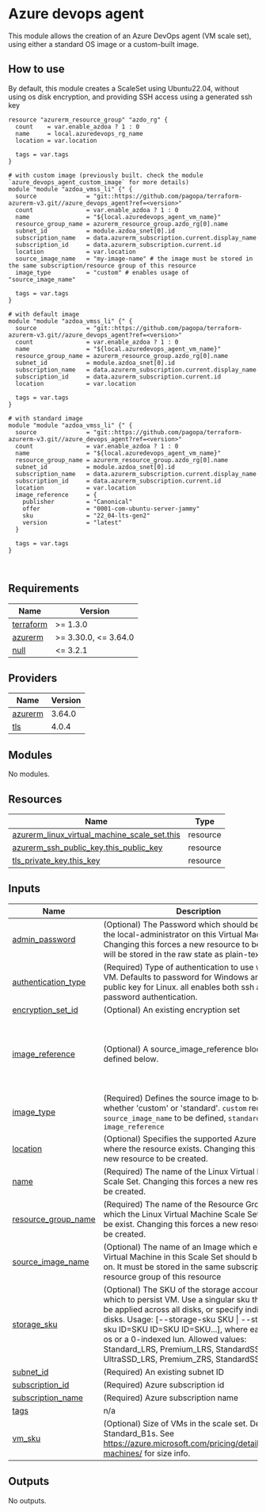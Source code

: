 # Azure devops agent 

This module allows the creation of an Azure DevOps agent (VM scale set), using either a standard OS image or a custom-built image.

## How to use

By default, this module creates a ScaleSet using Ubuntu22.04, without using os disk encryption, and providing SSH access using a generated ssh key

```hcl
resource "azurerm_resource_group" "azdo_rg" {
  count    = var.enable_azdoa ? 1 : 0
  name     = local.azuredevops_rg_name
  location = var.location

  tags = var.tags
}

# with custom image (previously built. check the module `azure_devops_agent_custom_image` for more details)
module "module "azdoa_vmss_li" {" {
  source              = "git::https://github.com/pagopa/terraform-azurerm-v3.git//azure_devops_agent?ref=<version>"
  count               = var.enable_azdoa ? 1 : 0
  name                = "${local.azuredevops_agent_vm_name}"
  resource_group_name = azurerm_resource_group.azdo_rg[0].name
  subnet_id           = module.azdoa_snet[0].id
  subscription_name   = data.azurerm_subscription.current.display_name
  subscription_id     = data.azurerm_subscription.current.id
  location            = var.location
  source_image_name   = "my-image-name" # the image must be stored in the same subscription/resource group of this resource
  image_type          = "custom" # enables usage of "source_image_name" 

  tags = var.tags
}

# with default image
module "module "azdoa_vmss_li" {" {
  source              = "git::https://github.com/pagopa/terraform-azurerm-v3.git//azure_devops_agent?ref=<version>"
  count               = var.enable_azdoa ? 1 : 0
  name                = "${local.azuredevops_agent_vm_name}"
  resource_group_name = azurerm_resource_group.azdo_rg[0].name
  subnet_id           = module.azdoa_snet[0].id
  subscription_name   = data.azurerm_subscription.current.display_name
  subscription_id     = data.azurerm_subscription.current.id
  location            = var.location

  tags = var.tags
}

# with standard image
module "module "azdoa_vmss_li" {" {
  source              = "git::https://github.com/pagopa/terraform-azurerm-v3.git//azure_devops_agent?ref=<version>"
  count               = var.enable_azdoa ? 1 : 0
  name                = "${local.azuredevops_agent_vm_name}"
  resource_group_name = azurerm_resource_group.azdo_rg[0].name
  subnet_id           = module.azdoa_snet[0].id
  subscription_name   = data.azurerm_subscription.current.display_name
  subscription_id     = data.azurerm_subscription.current.id
  location            = var.location
  image_reference     = {
    publisher         = "Canonical"
    offer             = "0001-com-ubuntu-server-jammy"
    sku               = "22_04-lts-gen2"
    version           = "latest"
  }

  tags = var.tags
}



```

<!-- markdownlint-disable -->
<!-- BEGINNING OF PRE-COMMIT-TERRAFORM DOCS HOOK -->
## Requirements

| Name | Version |
|------|---------|
| <a name="requirement_terraform"></a> [terraform](#requirement\_terraform) | >= 1.3.0 |
| <a name="requirement_azurerm"></a> [azurerm](#requirement\_azurerm) | >= 3.30.0, <= 3.64.0 |
| <a name="requirement_null"></a> [null](#requirement\_null) | <= 3.2.1 |

## Providers

| Name | Version |
|------|---------|
| <a name="provider_azurerm"></a> [azurerm](#provider\_azurerm) | 3.64.0 |
| <a name="provider_tls"></a> [tls](#provider\_tls) | 4.0.4 |

## Modules

No modules.

## Resources

| Name | Type |
|------|------|
| [azurerm_linux_virtual_machine_scale_set.this](https://registry.terraform.io/providers/hashicorp/azurerm/latest/docs/resources/linux_virtual_machine_scale_set) | resource |
| [azurerm_ssh_public_key.this_public_key](https://registry.terraform.io/providers/hashicorp/azurerm/latest/docs/resources/ssh_public_key) | resource |
| [tls_private_key.this_key](https://registry.terraform.io/providers/hashicorp/tls/latest/docs/resources/private_key) | resource |

## Inputs

| Name | Description | Type | Default | Required |
|------|-------------|------|---------|:--------:|
| <a name="input_admin_password"></a> [admin\_password](#input\_admin\_password) | (Optional) The Password which should be used for the local-administrator on this Virtual Machine. Changing this forces a new resource to be created. will be stored in the raw state as plain-text | `string` | `null` | no |
| <a name="input_authentication_type"></a> [authentication\_type](#input\_authentication\_type) | (Required) Type of authentication to use with the VM. Defaults to password for Windows and SSH public key for Linux. all enables both ssh and password authentication. | `string` | `"SSH"` | no |
| <a name="input_encryption_set_id"></a> [encryption\_set\_id](#input\_encryption\_set\_id) | (Optional) An existing encryption set | `string` | `null` | no |
| <a name="input_image_reference"></a> [image\_reference](#input\_image\_reference) | (Optional) A source\_image\_reference block as defined below. | <pre>object({<br>    publisher = string<br>    offer     = string<br>    sku       = string<br>    version   = string<br>  })</pre> | <pre>{<br>  "offer": "0001-com-ubuntu-server-jammy",<br>  "publisher": "Canonical",<br>  "sku": "22_04-lts-gen2",<br>  "version": "latest"<br>}</pre> | no |
| <a name="input_image_type"></a> [image\_type](#input\_image\_type) | (Required) Defines the source image to be used, whether 'custom' or 'standard'. `custom` requires `source_image_name` to be defined, `standard` requires `image_reference` | `string` | `"custom"` | no |
| <a name="input_location"></a> [location](#input\_location) | (Optional) Specifies the supported Azure location where the resource exists. Changing this forces a new resource to be created. | `string` | `"westeurope"` | no |
| <a name="input_name"></a> [name](#input\_name) | (Required) The name of the Linux Virtual Machine Scale Set. Changing this forces a new resource to be created. | `string` | n/a | yes |
| <a name="input_resource_group_name"></a> [resource\_group\_name](#input\_resource\_group\_name) | (Required) The name of the Resource Group in which the Linux Virtual Machine Scale Set should be exist. Changing this forces a new resource to be created. | `string` | n/a | yes |
| <a name="input_source_image_name"></a> [source\_image\_name](#input\_source\_image\_name) | (Optional) The name of an Image which each Virtual Machine in this Scale Set should be based on. It must be stored in the same subscription & resource group of this resource | `string` | n/a | yes |
| <a name="input_storage_sku"></a> [storage\_sku](#input\_storage\_sku) | (Optional) The SKU of the storage account with which to persist VM. Use a singular sku that would be applied across all disks, or specify individual disks. Usage: [--storage-sku SKU \| --storage-sku ID=SKU ID=SKU ID=SKU...], where each ID is os or a 0-indexed lun. Allowed values: Standard\_LRS, Premium\_LRS, StandardSSD\_LRS, UltraSSD\_LRS, Premium\_ZRS, StandardSSD\_ZRS. | `string` | `"StandardSSD_LRS"` | no |
| <a name="input_subnet_id"></a> [subnet\_id](#input\_subnet\_id) | (Required) An existing subnet ID | `string` | `null` | no |
| <a name="input_subscription_id"></a> [subscription\_id](#input\_subscription\_id) | (Required) Azure subscription id | `string` | n/a | yes |
| <a name="input_subscription_name"></a> [subscription\_name](#input\_subscription\_name) | (Required) Azure subscription name | `string` | n/a | yes |
| <a name="input_tags"></a> [tags](#input\_tags) | n/a | `map(any)` | n/a | yes |
| <a name="input_vm_sku"></a> [vm\_sku](#input\_vm\_sku) | (Optional) Size of VMs in the scale set. Default to Standard\_B1s. See https://azure.microsoft.com/pricing/details/virtual-machines/ for size info. | `string` | `"Standard_B1s"` | no |

## Outputs

No outputs.
<!-- END OF PRE-COMMIT-TERRAFORM DOCS HOOK -->
